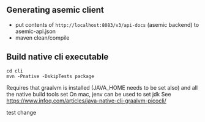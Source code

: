 ## Generating asemic client

- put contents of `http://localhost:8083/v3/api-docs` (asemic backend) to asemic-api.json
- maven clean/compile

## Build native cli executable
```shell
cd cli
mvn -Pnative -DskipTests package
```
Requires that graalvm is installed (JAVA_HOME needs to be set also) and all the native build tools set
On mac, jenv can be used to set jdk
See https://www.infoq.com/articles/java-native-cli-graalvm-picocli/

test change
